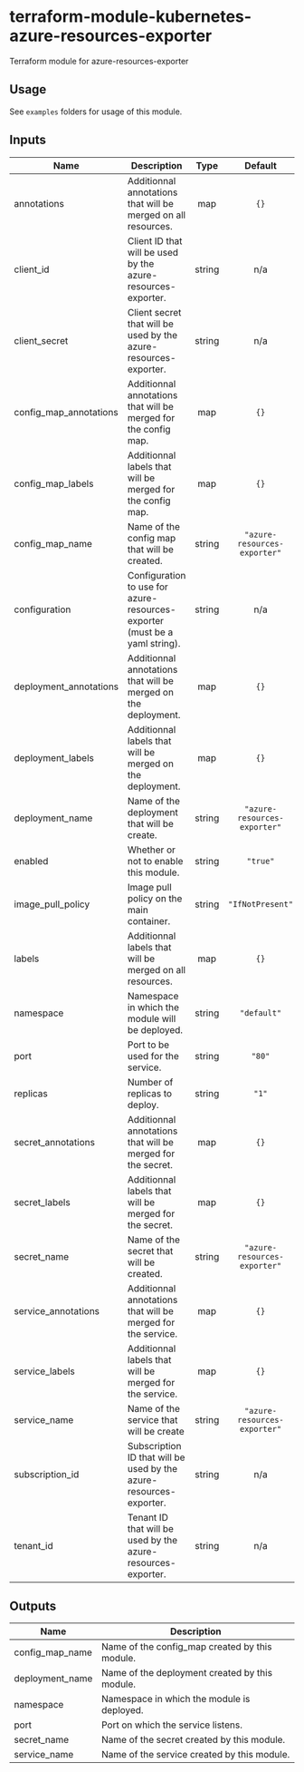 # terraform-module-kubernetes-azure-resources-exporter
Terraform module for azure-resources-exporter

## Usage
See `examples` folders for usage of this module.

<!-- BEGINNING OF PRE-COMMIT-TERRAFORM DOCS HOOK -->
## Inputs

| Name | Description | Type | Default | Required |
|------|-------------|:----:|:-----:|:-----:|
| annotations | Additionnal annotations that will be merged on all resources. | map | `{}` | no |
| client\_id | Client ID that will be used by the azure-resources-exporter. | string | n/a | yes |
| client\_secret | Client secret that will be used by the azure-resources-exporter. | string | n/a | yes |
| config\_map\_annotations | Additionnal annotations that will be merged for the config map. | map | `{}` | no |
| config\_map\_labels | Additionnal labels that will be merged for the config map. | map | `{}` | no |
| config\_map\_name | Name of the config map that will be created. | string | `"azure-resources-exporter"` | no |
| configuration | Configuration to use for azure-resources-exporter (must be a yaml string). | string | n/a | yes |
| deployment\_annotations | Additionnal annotations that will be merged on the deployment. | map | `{}` | no |
| deployment\_labels | Additionnal labels that will be merged on the deployment. | map | `{}` | no |
| deployment\_name | Name of the deployment that will be create. | string | `"azure-resources-exporter"` | no |
| enabled | Whether or not to enable this module. | string | `"true"` | no |
| image\_pull\_policy | Image pull policy on the main container. | string | `"IfNotPresent"` | no |
| labels | Additionnal labels that will be merged on all resources. | map | `{}` | no |
| namespace | Namespace in which the module will be deployed. | string | `"default"` | no |
| port | Port to be used for the service. | string | `"80"` | no |
| replicas | Number of replicas to deploy. | string | `"1"` | no |
| secret\_annotations | Additionnal annotations that will be merged for the secret. | map | `{}` | no |
| secret\_labels | Additionnal labels that will be merged for the secret. | map | `{}` | no |
| secret\_name | Name of the secret that will be created. | string | `"azure-resources-exporter"` | no |
| service\_annotations | Additionnal annotations that will be merged for the service. | map | `{}` | no |
| service\_labels | Additionnal labels that will be merged for the service. | map | `{}` | no |
| service\_name | Name of the service that will be create | string | `"azure-resources-exporter"` | no |
| subscription\_id | Subscription ID that will be used by the azure-resources-exporter. | string | n/a | yes |
| tenant\_id | Tenant ID that will be used by the azure-resources-exporter. | string | n/a | yes |

## Outputs

| Name | Description |
|------|-------------|
| config\_map\_name | Name of the config_map created by this module. |
| deployment\_name | Name of the deployment created by this module. |
| namespace | Namespace in which the module is deployed. |
| port | Port on which the service listens. |
| secret\_name | Name of the secret created by this module. |
| service\_name | Name of the service created by this module. |

<!-- END OF PRE-COMMIT-TERRAFORM DOCS HOOK -->
